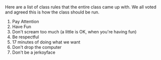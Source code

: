 Here are a list of class rules that the entire class came up with. We all voted and agreed this is how the class should be run.


1. Pay Attention
2. Have Fun
3. Don't scream too much (a little is OK, when you're having fun)
4. Be respectful
5. 17 minutes of doing what we want
6. Don't drop the computer
7. Don't be a jerkoyface

